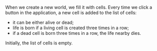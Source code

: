 When we create a new world, we fill it with cells. Every time we click a button in the application, a new cell is added to the list of cells:
- it can be either alive or dead;
- life is born if a living cell is created three times in a row;
- if a dead cell is born three times in a row, the life nearby dies.

Initially, the list of cells is empty.
